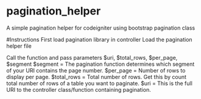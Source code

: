 # pagination_helper
A simple pagination helper for codeigniter using bootstrap pagination class

#Instructions
First load pagination library in controller
Load the pagination helper file

Call the function and pass parameters $uri, $total_rows, $per_page, $segment
$segment = The pagination function determines which segment of your URI contains the page number.
$per_page = Number of rows to display per page.
$total_rows = Total number of rows. Get this by count total number of rows of a table you want to paginate.
$uri = This is the full URI to the controller class/function containing pagination. 
